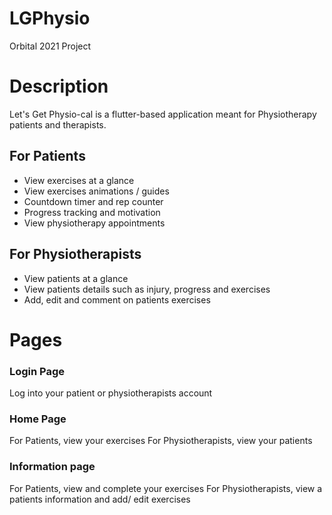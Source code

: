 # LGPhysio
Orbital 2021 Project 

# Description
Let's Get Physio-cal is a flutter-based application meant for Physiotherapy patients and therapists. 

## For Patients
- View exercises at a glance
- View exercises animations / guides
- Countdown timer and rep counter
- Progress tracking and motivation
- View physiotherapy appointments

## For Physiotherapists
- View patients at a glance
- View patients details such as injury, progress and exercises
- Add, edit and comment on patients exercises

# Pages
### Login Page
Log into your patient or physiotherapists account
### Home Page
For Patients, view your exercises
For Physiotherapists, view your patients
### Information page
For Patients, view and complete your exercises
For Physiotherapists, view a patients information and add/ edit exercises
